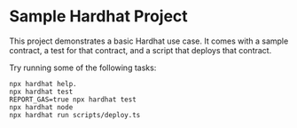 # Sample Hardhat Project

This project demonstrates a basic Hardhat use case. It comes with a sample contract, a test for that contract, and a script that deploys that contract.

Try running some of the following tasks:

```shell
npx hardhat help.
npx hardhat test
REPORT_GAS=true npx hardhat test
npx hardhat node
npx hardhat run scripts/deploy.ts
```
